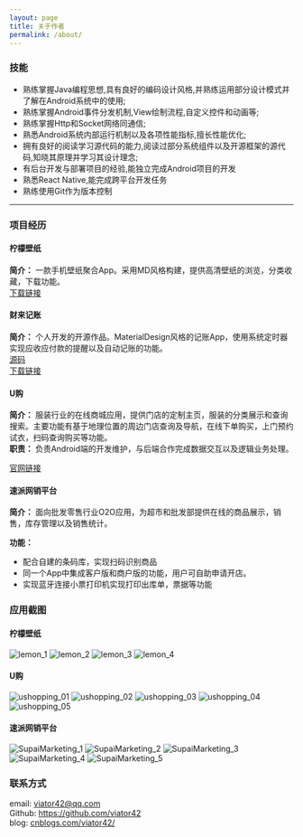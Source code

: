 ```yaml
---
layout: page
title: 关于作者
permalink: /about/
---
```


### 技能

* 熟练掌握Java编程思想,具有良好的编码设计风格,并熟练运用部分设计模式并了解在Android系统中的使用;    
* 熟练掌握Android事件分发机制,View绘制流程,自定义控件和动画等;
* 熟练掌握Http和Socket网络同通信;
* 熟悉Android系统内部运行机制以及各项性能指标,擅长性能优化;
* 拥有良好的阅读学习源代码的能力,阅读过部分系统组件以及开源框架的源代码,知晓其原理并学习其设计理念;
* 有后台开发与部署项目的经验,能独立完成Android项目的开发
* 熟悉React Native,能完成跨平台开发任务
* 熟练使用Git作为版本控制

--------

### 项目经历

#### 柠檬壁纸    
__简介：__ 一款手机壁纸聚合App。采用MD风格构建，提供高清壁纸的浏览，分类收藏，下载功能。    
[下载链接](http://7xj4vv.com1.z0.glb.clouddn.com/Lemon_v1.0.apk)    

#### 财来记账    
__简介：__ 个人开发的开源作品。MaterialDesign风格的记账App，使用系统定时器实现应收应付款的提醒以及自动记账的功能。    
[源码](https://github.com/viator42/ErikaNote)    
[下载链接](http://android.myapp.com/myapp/detail.htm?apkName=com.viator42.erikanote)    

#### U购    
__简介：__ 服装行业的在线商城应用，提供门店的定制主页，服装的分类展示和查询搜索。主要功能有基于地理位置的周边门店查询及导航，在线下单购买，上门预约试衣，扫码查询购买等功能。    
__职责：__ 负责Android端的开发维护，与后端合作完成数据交互以及逻辑业务处理。

[官网链接](http://ugouchina.com/)

#### 速派网销平台    
__简介：__ 面向批发零售行业O2O应用，为超市和批发部提供在线的商品展示，销售，库存管理以及销售统计。   

__功能：__

* 配合自建的条码库，实现扫码识别商品
* 同一个App中集成客户版和商户版的功能，用户可自助申请开店。
* 实现蓝牙连接小票打印机实现打印出库单，票据等功能

### 应用截图

#### 柠檬壁纸    
![lemon_1](http://7xj4vv.com1.z0.glb.clouddn.com/lemon_1.jpg)
![lemon_2](http://7xj4vv.com1.z0.glb.clouddn.com/lemon_2.jpg)
![lemon_3](http://7xj4vv.com1.z0.glb.clouddn.com/lemon_3.jpg)
![lemon_4](http://7xj4vv.com1.z0.glb.clouddn.com/lemon_4.jpg)

#### U购    
![ushopping_01](http://7xj4vv.com1.z0.glb.clouddn.com/ushopping_01.jpg)
![ushopping_02](http://7xj4vv.com1.z0.glb.clouddn.com/ushopping_02.jpg)
![ushopping_03](http://7xj4vv.com1.z0.glb.clouddn.com/ushopping_03.jpg)
![ushopping_04](http://7xj4vv.com1.z0.glb.clouddn.com/ushopping_04.jpg)
![ushopping_05](http://7xj4vv.com1.z0.glb.clouddn.com/ushopping_05.jpg)

#### 速派网销平台    
![SupaiMarketing_1](http://7xj4vv.com1.z0.glb.clouddn.com/SupaiMarketing_1.jpg)
![SupaiMarketing_2](http://7xj4vv.com1.z0.glb.clouddn.com/SupaiMarketing_2.jpg)
![SupaiMarketing_3](http://7xj4vv.com1.z0.glb.clouddn.com/SupaiMarketing_3.jpg)
![SupaiMarketing_4](http://7xj4vv.com1.z0.glb.clouddn.com/SupaiMarketing_4.jpg)
![SupaiMarketing_5](http://7xj4vv.com1.z0.glb.clouddn.com/SupaiMarketing_5.jpg)

### 联系方式
email:    viator42@qq.com    
Github:   https://github.com/viator42    
blog: [cnblogs.com/viator42/](http://cnblogs.com/viator42/)    